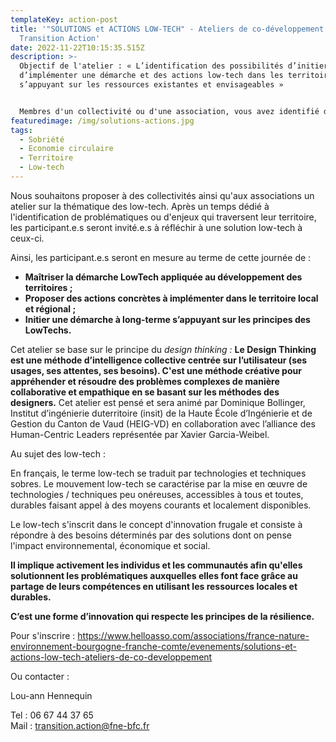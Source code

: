 ```yaml
---
templateKey: action-post
title: '"SOLUTIONS et ACTIONS LOW-TECH" - Ateliers de co-développement -
  Transition Action'
date: 2022-11-22T10:15:35.515Z
description: >-
  Objectif de l'atelier : « L’identification des possibilités d’initier et
  d’implémenter une démarche et des actions low-tech dans les territoires en
  s’appuyant sur les ressources existantes et envisageables »


  Membres d'un collectivité ou d'une association, vous avez identifié des problématiques de transition sur votre territoire ? Venez échanger et construire une solution low-tech à celle-ci en participant à un atelier de codéveloppement à Quetigny le 10 février 2023.
featuredimage: /img/solutions-actions.jpg
tags:
  - Sobriété
  - Economie circulaire
  - Territoire
  - Low-tech
---
```

<!--StartFragment-->

Nous souhaitons proposer à des collectivités ainsi qu'aux associations un atelier sur la thématique des low-tech. Après un temps dédié à l'identification de problématiques ou d'enjeux qui traversent leur territoire, les participant.e.s seront invité.e.s à réfléchir à une solution low-tech à ceux-ci.

Ainsi, les participant.e.s seront en mesure au terme de cette journée de :

* **Maîtriser la démarche LowTech appliquée au développement des territoires ;**
* **Proposer des actions concrètes à implémenter dans le territoire local et régional ;**
* **Initier une démarche à long-terme s’appuyant sur les principes des LowTechs.**

Cet atelier se base sur le principe du *design thinking :* **Le Design Thinking est une méthode d’intelligence collective centrée sur l’utilisateur (ses usages, ses attentes, ses besoins). C'est une méthode créative pour appréhender et résoudre des problèmes complexes de manière collaborative et empathique en se basant sur les méthodes des designers.** Cet atelier est pensé et sera animé par Dominique Bollinger, Institut d’ingénierie duterritoire (insit) de la Haute École d’Ingénierie et de Gestion du Canton de Vaud (HEIG-VD) en collaboration avec l’alliance des Human-Centric Leaders représentée par Xavier Garcia-Weibel.



Au sujet des low-tech :

En français, le terme low-tech se traduit par technologies et techniques sobres. Le mouvement low-tech se caractérise par la mise en œuvre de technologies / techniques peu onéreuses, accessibles à tous et toutes, durables faisant appel à des moyens courants et localement disponibles.

Le low-tech s'inscrit dans le concept d'innovation frugale et consiste à répondre à des besoins déterminés par des solutions dont on pense l'impact environnemental, économique et social. 

**Il implique activement les individus et les communautés afin qu'elles solutionnent les problématiques auxquelles elles font face grâce au partage de leurs compétences en utilisant les ressources locales et durables.** 



**C’est une forme d’innovation qui respecte les principes de la [](https://youmatter.world/fr/definition/resilience-definition/)résilience.**

<!--EndFragment-->



Pour s'inscrire : <https://www.helloasso.com/associations/france-nature-environnement-bourgogne-franche-comte/evenements/solutions-et-actions-low-tech-ateliers-de-co-developpement>

Ou contacter : 

Lou-ann Hennequin

<!--StartFragment-->

Tel : 06 67 44 37 65\
Mail : [transition.action@fne-bfc.fr](mailto:transition.action@fne-bfc.fr)

<!--EndFragment-->